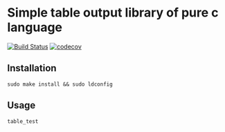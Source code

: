 # Simple table output library of pure c language

[![Build Status](https://travis-ci.com/Shylock-Hg/table.c.svg?branch=master)](https://travis-ci.com/Shylock-Hg/table.c)
[![codecov](https://codecov.io/gh/Shylock-Hg/table.c/branch/master/graph/badge.svg)](https://codecov.io/gh/Shylock-Hg/table.c)


## Installation

`sudo make install && sudo ldconfig`

## Usage

`table_test`

